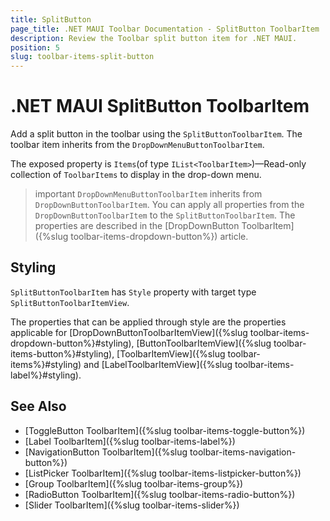 ```yaml
---
title: SplitButton
page_title: .NET MAUI Toolbar Documentation - SplitButton ToolbarItem
description: Review the Toolbar split button item for .NET MAUI.
position: 5
slug: toolbar-items-split-button
---
```


# .NET MAUI SplitButton ToolbarItem

Add a split button in the toolbar using the `SplitButtonToolbarItem`. The toolbar item inherits from the `DropDownMenuButtonToolbarItem`.

The exposed property is `Items`(of type `IList<ToolbarItem>`)&mdash;Read-only collection of `ToolbarItems` to display in the drop-down menu.

>important `DropDownMenuButtonToolbarItem` inherits from `DropDownButtonToolbarItem`. You can apply all properties from the `DropDownButtonToolbarItem` to the `SplitButtonToolbarItem`. The properties are described in the [DropDownButton ToolbarItem]({%slug toolbar-items-dropdown-button%}) article.

<snippet id='toolbar-splitbutton-item'/>

## Styling

`SplitButtonToolbarItem` has `Style` property with target type `SplitButtonToolbarItemView`.

The properties that can be applied through style are the properties applicable for [DropDownButtonToolbarItemView]({%slug toolbar-items-dropdown-button%}#styling), [ButtonToolbarItemView]({%slug toolbar-items-button%}#styling), [ToolbarItemView]({%slug toolbar-items%}#styling) and [LabelToolbarItemView]({%slug toolbar-items-label%}#styling).

## See Also

- [ToggleButton ToolbarItem]({%slug toolbar-items-toggle-button%})
- [Label ToolbarItem]({%slug toolbar-items-label%})
- [NavigationButton ToolbarItem]({%slug toolbar-items-navigation-button%})
- [ListPicker ToolbarItem]({%slug toolbar-items-listpicker-button%})
- [Group ToolbarItem]({%slug toolbar-items-group%})
- [RadioButton ToolbarItem]({%slug toolbar-items-radio-button%})
- [Slider ToolbarItem]({%slug toolbar-items-slider%})